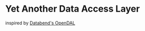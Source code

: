 # Yet Another Data Access Layer

inspired by [Databend's OpenDAL](https://github.com/datafuselabs/opendal)